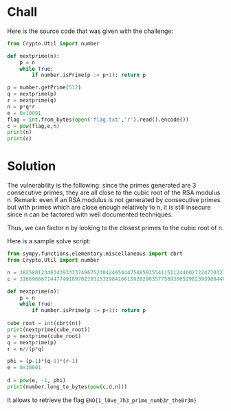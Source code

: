 # Chall

Here is the source code that was given with the challenge:


```python
from Crypto.Util import number

def nextprime(n):
	p = n
	while True:
		if number.isPrime(p := p+1): return p

p = number.getPrime(512)
q = nextprime(p)
r = nextprime(q)
n = p*q*r
e = 0x10001
flag = int.from_bytes(open('flag.txt','r').read().encode())
c = pow(flag,e,n)
print(n)
print(c)
```

# Solution

The vulnerability is the following: since the primes generated are 3 consecutive primes, they are all close to the cubic root of the RSA modulus n.
Remark: even if an RSA modulus is not generated by consecutive primes but with primes which are close enough relatively to n, it is still insecure since n can be factored with well documented techniques.

Thus, we can factor n by looking to the closest primes to the cubic root of n.

Here is a sample solve script:


```python
from sympy.functions.elementary.miscellaneous import cbrt
from Crypto.Util import number

n = 382580123463439333374967523042465444750859355411511244002722477032105615517233611853076443917769915517149940578043632793948817928808073889749635781692193165564767291423181453275836035725564978497610997324814846346941354849330838086703183416091675031964370452318661563681801079649619408369324242132752776511307965899426923576659494582602720167488298920822412349598413307002580507878918110067681918145351532495520947417885705276912874911313845356317249809458424531
c = 316696667144774910970239315329841661592829035775893005298239390044851378604809212693703157273955815407268756581448131969723818836545789492884652680941594254356039910525338979909161101504241952652459934177507044870418324267497048596017193179199827330094190144091563314834895067780965618959606144021888577049311571838342422901286401185802787290006979592945104702695612274533755366046683817812436556870586561347970749814404707213386183599241707817564309353517647338

def nextprime(n):
	p = n
	while True:
		if number.isPrime(p := p+1): return p
		
cube_root = int(cbrt(n))
print(nextprime(cube_root))
p = nextprime(cube_root)
q = nextprime(p)
r = n//(p*q)

phi = (p-1)*(q-1)*(r-1)
e = 0x10001
 
d = pow(e, -1, phi)
print(number.long_to_bytes(pow(c,d,n)))
```

It allows to retrieve the flag ```ENO{1_l0ve_7h3_pr1me_numb3r_the0r3m}```
